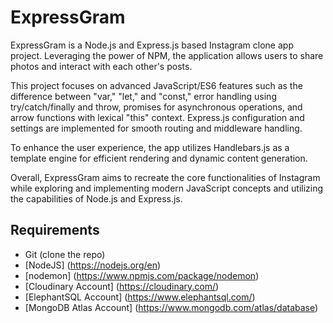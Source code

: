 # ExpressGram
ExpressGram is a Node.js and Express.js based Instagram clone app project. Leveraging the power of NPM, the application allows users to share photos and interact with each other's posts.

This project focuses on advanced JavaScript/ES6 features such as the difference between "var," "let," and "const," error handling using try/catch/finally and throw, promises for asynchronous operations, and arrow functions with lexical "this" context. Express.js configuration and settings are implemented for smooth routing and middleware handling.

To enhance the user experience, the app utilizes Handlebars.js as a template engine for efficient rendering and dynamic content generation. 

Overall, ExpressGram aims to recreate the core functionalities of Instagram while exploring and implementing modern JavaScript concepts and utilizing the capabilities of Node.js and Express.js.

## Requirements 

- Git (clone the repo)
- [NodeJS] (https://nodejs.org/en)
- [nodemon] (https://www.npmjs.com/package/nodemon)
- [Cloudinary Account] (https://cloudinary.com/)
- [ElephantSQL Account] (https://www.elephantsql.com/)
- [MongoDB Atlas Account] (https://www.mongodb.com/atlas/database) 
